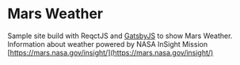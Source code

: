 # Mars Weather

Sample site build with ReqctJS and [GatsbyJS](https://www.gatsbyjs.org/) to show Mars Weather. Information about weather powered by NASA InSight Mission [https://mars.nasa.gov/insight/](https://mars.nasa.gov/insight/)
